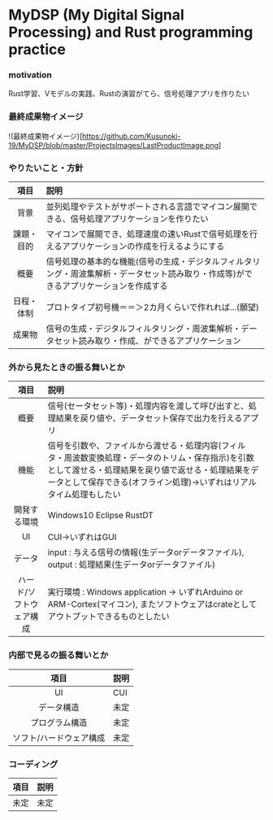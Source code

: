 # MyDSP (My Digital Signal Processing) and Rust programming practice

### motivation
Rust学習、Vモデルの実践、Rustの演習がてら、信号処理アプリを作りたい

### 最終成果物イメージ
!(最終成果物イメージ)[https://github.com/Kusunoki-19/MyDSP/blob/master/ProjectsImages/LastProductImage.png]

### やりたいこと・方針

|項目|説明|
|:--:|:--|
|背景|並列処理やテストがサポートされる言語でマイコン展開できる、信号処理アプリケーションを作りたい|
|課題・目的|マイコンで展開でき、処理速度の速いRustで信号処理を行えるアプリケーションの作成を行えるようにする|
|概要|信号処理の基本的な機能(信号の生成・デジタルフィルタリング・周波集解析・データセット読み取り・作成等)ができるアプリケーションを作成する|
|日程・体制|プロトタイプ初号機＝＝＞2カ月くらいで作れれば...(願望)|
|成果物|信号の生成・デジタルフィルタリング・周波集解析・データセット読み取り・作成、ができるアプリケーション|

### 外から見たときの振る舞いとか

|項目|説明|
|:--:|:--|
|概要|信号(セータセット等)・処理内容を渡して呼び出すと、処理結果を戻り値や、データセット保存で出力を行えるアプリ|
|機能|信号を引数や、ファイルから渡せる・処理内容(フィルタ・周波数変換処理・データのトリム・保存指示)を引数として渡せる・処理結果を戻り値で返せる・処理結果をデータとして保存できる(オフライン処理)→いずれはリアルタイム処理もしたい|
|開発する環境|Windows10 Eclipse RustDT|
|UI|CUI→いずれはGUI|
|データ|input : 与える信号の情報(生データorデータファイル), output : 処理結果(生データorデータファイル)|
|ハード/ソフトウェア構成|実行環境 : Windows application → いずれArduino or ARM-Cortex(マイコン), またソフトウェアはcrateとしてアウトプットできるものとしたい|


### 内部で見るの振る舞いとか

|項目|説明|
|:--:|:--|
|UI|CUI|
|データ構造|未定|
|プログラム構造|未定|
|ソフト/ハードウェア構成|未定|

### コーディング

|項目|説明|
|:--:|:--|
|未定|未定|

